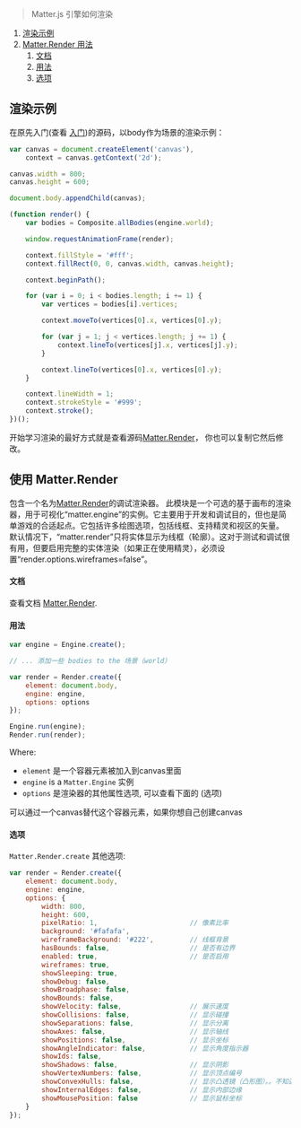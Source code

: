 > Matter.js 引擎如何渲染

1. [渲染示例](#renderer-example)
1. [Matter.Render 用法](#using-matterrender)
    1. [文档](#documentation)
    1. [用法](#usage)
    1. [选项](#options)

## 渲染示例
在原先入门(查看 [入门](https://github.com/liabru/matter-js/wiki/Getting-started))的源码，以body作为场景的渲染示例：

```js
var canvas = document.createElement('canvas'),
    context = canvas.getContext('2d');

canvas.width = 800;
canvas.height = 600;

document.body.appendChild(canvas);

(function render() {
    var bodies = Composite.allBodies(engine.world);

    window.requestAnimationFrame(render);

    context.fillStyle = '#fff';
    context.fillRect(0, 0, canvas.width, canvas.height);

    context.beginPath();

    for (var i = 0; i < bodies.length; i += 1) {
        var vertices = bodies[i].vertices;

        context.moveTo(vertices[0].x, vertices[0].y);

        for (var j = 1; j < vertices.length; j += 1) {
            context.lineTo(vertices[j].x, vertices[j].y);
        }

        context.lineTo(vertices[0].x, vertices[0].y);
    }

    context.lineWidth = 1;
    context.strokeStyle = '#999';
    context.stroke();
})();
```

开始学习渲染的最好方式就是查看源码[Matter.Render](https://github.com/liabru/matter-js/blob/master/src/render/Render.js)，
你也可以复制它然后修改。


## 使用 Matter.Render

包含一个名为[Matter.Render](http://brm.io/matter-js/docs/classes/Render.html)的调试渲染器。
此模块是一个可选的基于画布的渲染器，用于可视化“matter.engine”的实例。它主要用于开发和调试目的，但也是简单游戏的合适起点。它包括许多绘图选项，包括线框、支持精灵和视区的矢量。
默认情况下，“matter.render”只将实体显示为线框（轮廓）。这对于测试和调试很有用，但要启用完整的实体渲染（如果正在使用精灵），必须设置“render.options.wireframes=false”。

#### 文档

查看文档 [Matter.Render](http://brm.io/matter-js/docs/classes/Render.html).

#### 用法

```js
var engine = Engine.create();

// ... 添加一些 bodies to the 场景（world）

var render = Render.create({
    element: document.body,
    engine: engine,
    options: options
});

Engine.run(engine);
Render.run(render);
```

Where:

- `element` 是一个容器元素被加入到canvas里面
- `engine` is a `Matter.Engine` 实例
- `options` 是渲染器的其他属性选项, 可以查看下面的 (选项)

可以通过一个canvas替代这个容器元素，如果你想自己创建canvas

#### 选项

`Matter.Render.create` 其他选项:

```js
var render = Render.create({
    element: document.body,
    engine: engine,
    options: {
        width: 800,
        height: 600,
        pixelRatio: 1,                       // 像素比率
        background: '#fafafa',
        wireframeBackground: '#222',         // 线框背景
        hasBounds: false,                    // 是否有边界
        enabled: true,                       // 是否启用
        wireframes: true,                   
        showSleeping: true,
        showDebug: false,
        showBroadphase: false,
        showBounds: false,
        showVelocity: false,                 // 展示速度
        showCollisions: false,               // 显示碰撞
        showSeparations: false,              // 显示分离 
        showAxes: false,                     // 显示轴线 
        showPositions: false,                // 显示坐标
        showAngleIndicator: false,           // 显示角度指示器
        showIds: false,                        
        showShadows: false,                  // 显示阴影
        showVertexNumbers: false,            // 显示顶点编号
        showConvexHulls: false,              // 显示凸透镜（凸形图）。。不知道怎么翻译，
        showInternalEdges: false,            // 显示内部边缘
        showMousePosition: false             // 显示鼠标坐标
    }
});
```
